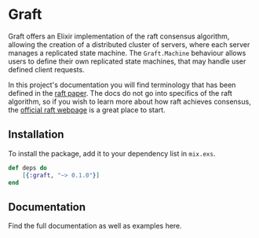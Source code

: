 # Graft
Graft offers an Elixir implementation of the raft consensus algorithm, allowing the creation of a distributed cluster of servers, where each server manages a replicated state machine. The `Graft.Machine` behaviour allows users to define their own replicated state machines, that may handle user defined client requests.

In this project's documentation you will find terminology that has been defined in the [raft paper](https://raft.github.io/raft.pdf). The docs do not go into specifics of the raft algorithm, so if you wish to learn more about how raft achieves consensus, the [official raft webpage](https://raft.github.io/) is a great place to start.

## Installation
To install the package, add it to your dependency list in `mix.exs`.

```elixir
def deps do
    [{:graft, "~> 0.1.0"}]
end
```

## Documentation
Find the full documentation as well as examples here.
